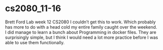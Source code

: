 # cs2080_11-16

Brett Ford 
Lab week 12
CS2080
I couldn’t get this to work. Which probably has more to do with a head cold my entire family caught over the weekend. 
I did manage to learn a bunch about Programming in docker files. They are surprisingly simple, but I think I would need a lot more practice before I was able to use them functionally.
